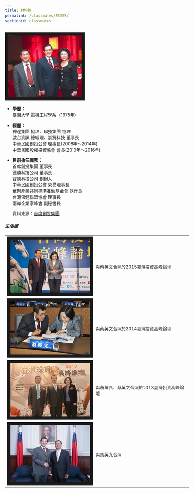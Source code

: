 ```yaml
---
title: 林坤銘
permalink: /classmates/林坤銘/
sectionid: classmates
---
```


<img src="/img/林坤銘3.jpg"
     alt="林坤銘夫婦與馬前總統合照"
     width="240" border="10" />

- **學歷：**  
  臺灣大學 電機工程學系（1975年）  
- **經歷：**  
  神達集團 協理、聯強集團 協理  
  啟台資訊 總經理、崇貿科技 董事長  
  中華民國創投公會 理事長(2008年～2014年)  
  中華民國股權投資協會 會長(2010年～2016年)  
- **目前擔任職務：**  
  首席創投集團 董事長  
  德勝科技公司 董事長  
  寶德科技公司 創辦人  
  中華民國創投公會 榮譽理事長  
  華聚產業共同標準推動基金會 執行長  
  台灣保健聯盟協會 理事長  
  兩岸企業家峰會 副秘書長  

  資料來源：[首席創投集團](http://www.premiervc.com.tw/cnetwork.htm)

##### 生活照

<table style="width: 600px">
  <tr>
   <td>
   <img src="/img/林坤銘1.jpg"
        alt="Photo of 林坤銘1"
        width="260" border="10" />
   </td>
   <td class="photo-text">
     與蔡英文合照於2015臺灣投資高峰論壇
   </td>
  </tr>
  <tr>
   <td>
   <img src="/img/林坤銘5.jpg"
        alt="Photo of 林坤銘5"
        width="260" border="10" />
   </td>
   <td class="photo-text">
     與蔡英文合照於2014臺灣投資高峰論壇
   </td>
  </tr>
  <tr>
   <td>
   <img src="/img/林坤銘2.jpg"
        alt="Photo of 林坤銘2"
        width="260" border="10" />
   </td>
   <td class="photo-text">
     與蕭萬長、蔡英文合照於2013臺灣投資高峰論壇
   </td>
  </tr>
  <tr>
   <td>
   <img src="/img/林坤銘4.jpg"
        alt="Photo of 林坤銘4"
        width="260" border="10" />
   </td>
   <td class="photo-text">
     與馬英九合照
   </td>
  </tr>
</table>
